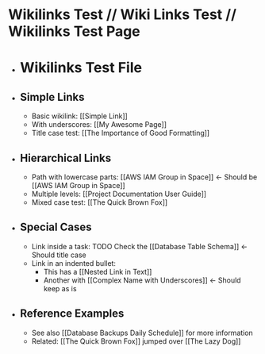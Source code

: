 # Wikilinks Test // Wiki Links Test // Wikilinks Test Page

- # Wikilinks Test File
- ## Simple Links
  - Basic wikilink: [[Simple Link]]
  - With underscores: [[My Awesome Page]]
  - Title case test: [[The Importance of Good Formatting]]
- ## Hierarchical Links
  - Path with lowercase parts: [[AWS IAM Group in Space]] ← Should be [[AWS IAM Group in Space]]
  - Multiple levels: [[Project Documentation User Guide]]
  - Mixed case test: [[The Quick Brown Fox]]
- ## Special Cases
  - Link inside a task: TODO Check the [[Database Table Schema]] ← Should title case
  - Link in an indented bullet:
    - This has a [[Nested Link in Text]]
    - Another with [[Complex Name with Underscores]] ← Should keep as is
- ## Reference Examples
  - See also [[Database Backups Daily Schedule]] for more information
  - Related: [[The Quick Brown Fox]] jumped over [[The Lazy Dog]]